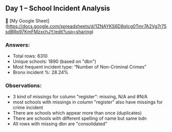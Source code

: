 ## Day 1 – School Incident Analysis

🔗 [My Google Sheet] (https://docs.google.com/spreadsheets/d/1ZNAYKS6D8qIcg0Tmr7A2Vg7r75sdBRp97KmFMzxchJY/edit?usp=sharing)

### Answers:
- Total rows: 6310
- Unique schools: 1890 (based on "dbn")
- Most frequent incident type: “Number of Non-Criminal Crimes”
- Bronx incident %: 28.24%

### Observations:
- 3 kind of missings for column "register": missing, N/A and #N/A  
- most schools with missings in column "register" also have missings for crime incident  
- There are schools which appear more than once (duplicates)
- There are schools with different spelling of name but same bdn
- All rows with missing dbn are "consolidated" 

